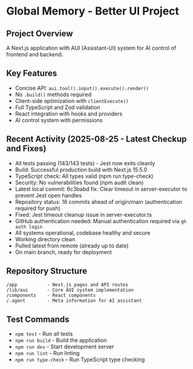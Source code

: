 # Global Memory - Better UI Project

## Project Overview
A Next.js application with AUI (Assistant-UI) system for AI control of frontend and backend.

## Key Features
- Concise API: `aui.tool().input().execute().render()`
- No `.build()` methods required
- Client-side optimization with `clientExecute()`
- Full TypeScript and Zod validation
- React integration with hooks and providers
- AI control system with permissions

## Recent Activity (2025-08-25 - Latest Checkup and Fixes)
- All tests passing (143/143 tests) - Jest now exits cleanly
- Build: Successful production build with Next.js 15.5.0
- TypeScript check: All types valid (npm run type-check)
- Security: No vulnerabilities found (npm audit clean)
- Latest local commit: 6c3babd fix: Clear timeout in server-executor to prevent Jest open handles
- Repository status: 16 commits ahead of origin/main (authentication required for push)
- Fixed: Jest timeout cleanup issue in server-executor.ts
- GitHub authentication needed: Manual authentication required via `gh auth login`
- All systems operational, codebase healthy and secure
- Working directory clean
- Pulled latest from remote (already up to date)
- On main branch, ready for deployment

## Repository Structure
```
/app           - Next.js pages and API routes
/lib/aui       - Core AUI system implementation
/components    - React components
/.agent        - Meta information for AI assistant
```

## Test Commands
- `npm test` - Run all tests
- `npm run build` - Build the application
- `npm run dev` - Start development server
- `npm run lint` - Run linting
- `npm run type-check` - Run TypeScript type checking